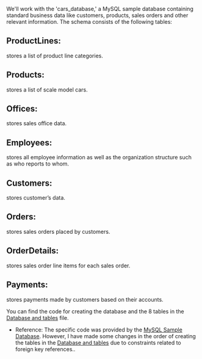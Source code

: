 We'll work with the 'cars_database,' a MySQL sample database containing standard business data like customers, products, sales orders and other relevant information. The schema consists of the following tables:

## ProductLines: 
stores a list of product line categories.

## Products:     
stores a list of scale model cars.

## Offices:      
stores sales office data.

## Employees:  
stores all employee information as well as the organization structure such as who reports to whom.

## Customers: 
stores customer’s data.

## Orders:     
stores sales orders placed by customers.

## OrderDetails: 
stores sales order line items for each sales order.

## Payments: 
stores payments made by customers based on their accounts.

You can find the code for creating the database and the 8 tables in the [Database and tables](https://github.com/VasilisPappas/SQL.Cars_database/blob/main/Database%20and%20tables) file.

* Reference: The specific code was provided by the [MySQL Sample Database](https://www.mysqltutorial.org/mysql-sample-database.aspx).  However, I have made some changes in the order of creating the tables in the [Database and tables](https://github.com/VasilisPappas/SQL.Cars_database/blob/main/Database%20and%20tables) due to constraints related to foreign key references..






